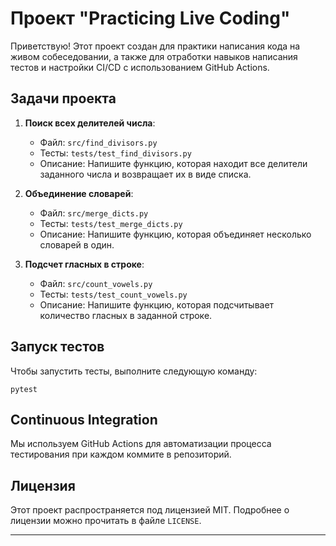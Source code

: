 # Проект "Practicing Live Coding"

Приветствую! Этот проект создан для практики написания кода на живом собеседовании, а также для отработки навыков написания тестов и настройки CI/CD с использованием GitHub Actions.

## Задачи проекта

1. **Поиск всех делителей числа**:
    - Файл: `src/find_divisors.py`
    - Тесты: `tests/test_find_divisors.py`
    - Описание: Напишите функцию, которая находит все делители заданного числа и возвращает их в виде списка.

2. **Объединение словарей**:
    - Файл: `src/merge_dicts.py`
    - Тесты: `tests/test_merge_dicts.py`
    - Описание: Напишите функцию, которая объединяет несколько словарей в один.

3. **Подсчет гласных в строке**:
    - Файл: `src/count_vowels.py`
    - Тесты: `tests/test_count_vowels.py`
    - Описание: Напишите функцию, которая подсчитывает количество гласных в заданной строке.

## Запуск тестов

Чтобы запустить тесты, выполните следующую команду:

```
pytest
```

## Continuous Integration

Мы используем GitHub Actions для автоматизации процесса тестирования при каждом коммите в репозиторий.

## Лицензия

Этот проект распространяется под лицензией MIT. Подробнее о лицензии можно прочитать в файле `LICENSE`.

---
